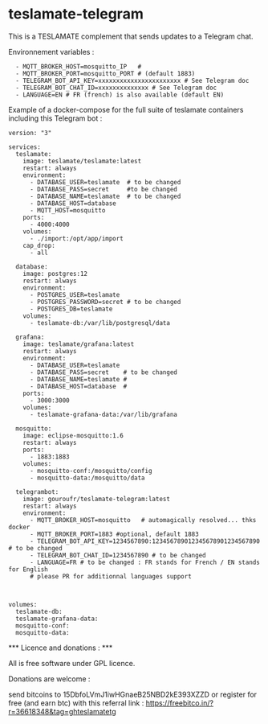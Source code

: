 # teslamate-telegram

This is a TESLAMATE complement that sends updates to a Telegram chat.


Environnement variables : 

      - MQTT_BROKER_HOST=mosquitto_IP   # 
      - MQTT_BROKER_PORT=mosquitto_PORT # (default 1883)
      - TELEGRAM_BOT_API_KEY=xxxxxxxxxxxxxxxxxxxxxxx # See Telegram doc
      - TELEGRAM_BOT_CHAT_ID=xxxxxxxxxxxxxx # See Telegram doc
      - LANGUAGE=EN # FR (french) is also available (default EN)



Example of a docker-compose for the full suite of teslamate containers including this Telegram bot :
```
version: "3"

services:
  teslamate:
    image: teslamate/teslamate:latest
    restart: always
    environment:
      - DATABASE_USER=teslamate  # to be changed
      - DATABASE_PASS=secret     #to be changed
      - DATABASE_NAME=teslamate  # to be changed
      - DATABASE_HOST=database
      - MQTT_HOST=mosquitto
    ports:
      - 4000:4000
    volumes:
      - ./import:/opt/app/import
    cap_drop:
      - all

  database:
    image: postgres:12
    restart: always
    environment:
      - POSTGRES_USER=teslamate  
      - POSTGRES_PASSWORD=secret # to be changed
      - POSTGRES_DB=teslamate    
    volumes:
      - teslamate-db:/var/lib/postgresql/data

  grafana:
    image: teslamate/grafana:latest
    restart: always
    environment:
      - DATABASE_USER=teslamate 
      - DATABASE_PASS=secret    # to be changed
      - DATABASE_NAME=teslamate # 
      - DATABASE_HOST=database  # 
    ports:
      - 3000:3000
    volumes:
      - teslamate-grafana-data:/var/lib/grafana

  mosquitto:
    image: eclipse-mosquitto:1.6
    restart: always
    ports:
      - 1883:1883
    volumes:
      - mosquitto-conf:/mosquitto/config
      - mosquitto-data:/mosquitto/data
      
  telegrambot:
    image: gouroufr/teslamate-telegram:latest
    restart: always
    environment:
      - MQTT_BROKER_HOST=mosquitto   # automagically resolved... thks docker
      - MQTT_BROKER_PORT=1883 #optional, default 1883
      - TELEGRAM_BOT_API_KEY=1234567890:123456789012345678901234567890 # to be changed
      - TELEGRAM_BOT_CHAT_ID=1234567890 # to be changed
      - LANGUAGE=FR # to be changed : FR stands for French / EN stands for English
      # please PR for additionnal languages support



volumes:
  teslamate-db:
  teslamate-grafana-data:
  mosquitto-conf:
  mosquitto-data:

```

*** Licence and donations : ***

All is free software under GPL licence.

Donations are welcome :

send bitcoins to 15DbfoLVmJ1iwHGnaeB25NBD2kE393XZZD or register for free (and earn btc) with this referral link : https://freebitco.in/?r=36618348&tag=ghteslamatetg